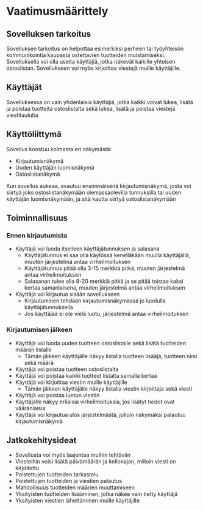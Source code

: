 # Vaatimusmäärittely

## Sovelluksen tarkoitus

Sovelluksen tarkoitus on helpottaa esimerkiksi perheen tai työyhteisön kommunikointia kaupasta ostettavien tuotteiden muistamiseksi. Sovelluksella voi olla useita käyttäjiä, jotka näkevät kaikille yhteisen ostoslistan. Sovellukseen voi myös kirjoittaa viestejä muille käyttäjille.

## Käyttäjät

Sovelluksessa on vain yhdenlaisia käyttäjiä, jotka kaikki voivat lukea, lisätä ja poistaa tuotteita ostoslistalta sekä lukea, lisätä ja poistaa viestejä viestitaululta

## Käyttöliittymä

Sovellus koostuu kolmesta eri näkymästä:
- Kirjautumisnäkymä
- Uuden käyttäjän luomisnäkymä 
- Ostoslistanäkymä

Kun sovellus aukeaa, avautuu ensimmäisenä kirjautumisnäkymä, josta voi siirtyä joko ostoslistanäkymään olemassaolevilla tunnuksilla tai uuden käyttäjän luomisnäkymään, ja sitä kautta siirtyä ostoslistanäkymään

## Toiminnallisuus

### Ennen kirjautumista

- Käyttäjä voi luoda itselleen käyttäjätunnuksen ja salasana
	- Käyttäjätunnus ei saa olla käytössä kenelläkään muulla käyttäjällä, muuten järjestelmä antaa virheilmoituksen
	- Käyttäjätunnus pitää olla 3-15 merkkiä pitkä, muuten järjestelmä antaa virheilmoituksen
	- Salasanan tulee olla 8-20 merkkiä pitkä ja se pitää toistaa kaksi kertaa samanlaisena, muuten järjestelmä antaa virheilmoituksen
- Käyttäjä voi kirjautua sisään sovellukseen
	- Kirjautuminen tehdään kirjautumisnäkymässä jo luodulla käyttäjätunnuksella
	- Jos käyttäjää ei ole vielä luotu, järjestelmä antaa virheilmoituksen
	
### Kirjautumisen jälkeen

-  Käyttäjä voi luoda uuden tuotteen ostoslistalle sekä lisätä tuotteiden määrän listalle
	- Tämän jälkeen käyttäjälle näkyy listalla tuotteen lisääjä, tuotteen nimi sekä määrä
-  Käyttäjä voi poistaa tuotteen ostoslistalta 
-  Käyttäjä voi poistaa kaikki tuotteet listalta samalla kertaa
-  Käyttäjä voi kirjoittaa viestin muille käyttäjille 
	- Tämän jälkeen käyttäjälle näkyy listalla viestin kirjoittaja sekä viesti
-  Käyttäjä voi poistaa luetun viestin 
-  Käyttäjälle näkyy erilaisia virheilmoituksia, jos lisätyt tiedot ovat vääränlaisia
-  Käyttäjä voi kirjautua ulos järjestelmästä, jolloin näkymäksi palautuu kirjautumisnäkymä

## Jatkokehitysideat

- Sovellusta voi myös laajentaa muihin tehtäviin
- Viesteihin voisi lisätä päivämäärän ja kellonajan, milloin viesti on kirjoitettu
- Poistettujen tuotteiden tarkastelu
- Poistettujen tuotteiden ja viestien palautus
- Mahdollisuus tuotteiden määrien muuttamiseen
- Yksityisten tuotteiden lisääminen, jotka näkee vain tietty käyttäjä
- Yksityisten viestien lähettäminen muille käyttäjille